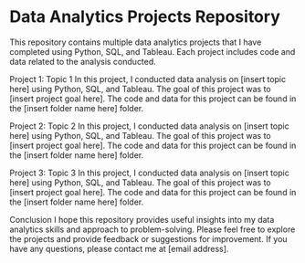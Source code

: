 # Data Analytics Projects Repository
This repository contains multiple data analytics projects that I have completed using Python, SQL, and Tableau. Each project includes code and data related to the analysis conducted.

Project 1: Topic 1
In this project, I conducted data analysis on [insert topic here] using Python, SQL, and Tableau. The goal of this project was to [insert project goal here]. The code and data for this project can be found in the [insert folder name here] folder.

Project 2: Topic 2
In this project, I conducted data analysis on [insert topic here] using Python, SQL, and Tableau. The goal of this project was to [insert project goal here]. The code and data for this project can be found in the [insert folder name here] folder.

Project 3: Topic 3
In this project, I conducted data analysis on [insert topic here] using Python, SQL, and Tableau. The goal of this project was to [insert project goal here]. The code and data for this project can be found in the [insert folder name here] folder.

Conclusion
I hope this repository provides useful insights into my data analytics skills and approach to problem-solving. Please feel free to explore the projects and provide feedback or suggestions for improvement. If you have any questions, please contact me at [email address].
